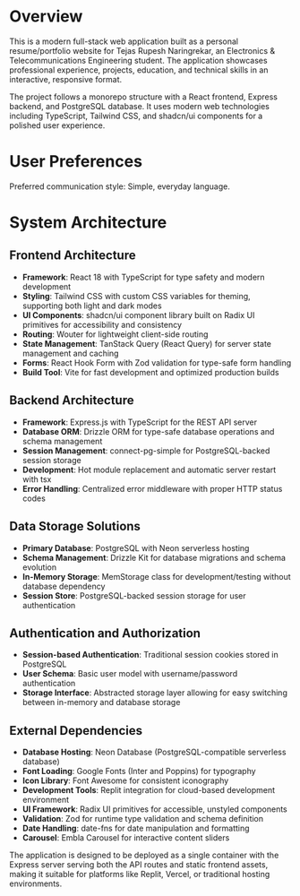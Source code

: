 # Overview

This is a modern full-stack web application built as a personal resume/portfolio website for Tejas Rupesh Naringrekar, an Electronics & Telecommunications Engineering student. The application showcases professional experience, projects, education, and technical skills in an interactive, responsive format.

The project follows a monorepo structure with a React frontend, Express backend, and PostgreSQL database. It uses modern web technologies including TypeScript, Tailwind CSS, and shadcn/ui components for a polished user experience.

# User Preferences

Preferred communication style: Simple, everyday language.

# System Architecture

## Frontend Architecture
- **Framework**: React 18 with TypeScript for type safety and modern development
- **Styling**: Tailwind CSS with custom CSS variables for theming, supporting both light and dark modes
- **UI Components**: shadcn/ui component library built on Radix UI primitives for accessibility and consistency
- **Routing**: Wouter for lightweight client-side routing
- **State Management**: TanStack Query (React Query) for server state management and caching
- **Forms**: React Hook Form with Zod validation for type-safe form handling
- **Build Tool**: Vite for fast development and optimized production builds

## Backend Architecture
- **Framework**: Express.js with TypeScript for the REST API server
- **Database ORM**: Drizzle ORM for type-safe database operations and schema management
- **Session Management**: connect-pg-simple for PostgreSQL-backed session storage
- **Development**: Hot module replacement and automatic server restart with tsx
- **Error Handling**: Centralized error middleware with proper HTTP status codes

## Data Storage Solutions
- **Primary Database**: PostgreSQL with Neon serverless hosting
- **Schema Management**: Drizzle Kit for database migrations and schema evolution
- **In-Memory Storage**: MemStorage class for development/testing without database dependency
- **Session Store**: PostgreSQL-backed session storage for user authentication

## Authentication and Authorization
- **Session-based Authentication**: Traditional session cookies stored in PostgreSQL
- **User Schema**: Basic user model with username/password authentication
- **Storage Interface**: Abstracted storage layer allowing for easy switching between in-memory and database storage

## External Dependencies
- **Database Hosting**: Neon Database (PostgreSQL-compatible serverless database)
- **Font Loading**: Google Fonts (Inter and Poppins) for typography
- **Icon Library**: Font Awesome for consistent iconography
- **Development Tools**: Replit integration for cloud-based development environment
- **UI Framework**: Radix UI primitives for accessible, unstyled components
- **Validation**: Zod for runtime type validation and schema definition
- **Date Handling**: date-fns for date manipulation and formatting
- **Carousel**: Embla Carousel for interactive content sliders

The application is designed to be deployed as a single container with the Express server serving both the API routes and static frontend assets, making it suitable for platforms like Replit, Vercel, or traditional hosting environments.